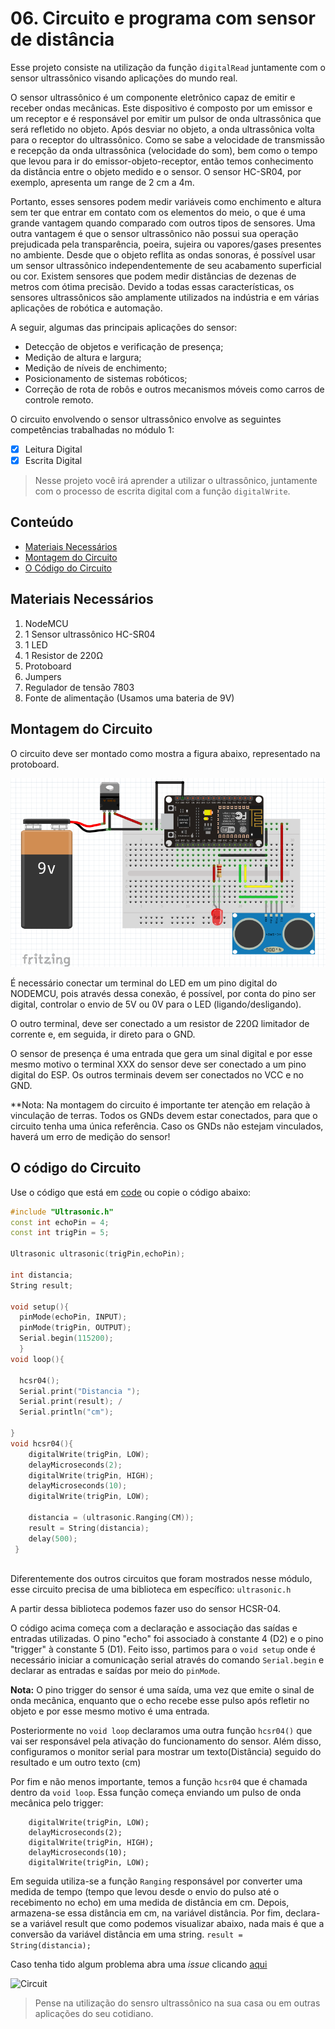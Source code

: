 # 06. Circuito e programa com sensor de distância

Esse projeto consiste na utilização da função ```digitalRead```  juntamente com o sensor ultrassônico visando aplicações do mundo real.

O sensor ultrassônico  é um componente eletrônico capaz de emitir e receber ondas mecânicas. Este dispositivo é composto por um emissor e um receptor e é responsável por emitir um pulsor de onda ultrassônica que será refletido no objeto. Após desviar no objeto, a onda ultrassônica volta para o receptor do ultrassônico. Como se sabe a velocidade de transmissão e recepção da onda ultrassônica (velocidade do som), bem como o tempo que levou para ir do emissor-objeto-receptor, então temos conhecimento da distância entre o objeto medido e o sensor. O sensor HC-SR04, por exemplo, apresenta um range de 2 cm a 4m.

Portanto, esses sensores podem medir variáveis como enchimento e altura sem ter que entrar em contato com os elementos do meio, o que é uma grande vantagem quando comparado com outros tipos de sensores. Uma outra vantagem é que o sensor ultrassônico não possui sua operação prejudicada pela transparência, poeira, sujeira ou vapores/gases presentes no ambiente.  Desde que o objeto reflita as ondas sonoras, é possível usar um sensor ultrassônico independentemente de seu acabamento superficial ou cor. Existem sensores que podem medir distâncias de dezenas de metros com ótima precisão. Devido a todas essas características, os sensores ultrassônicos são amplamente utilizados na indústria e em várias aplicações de robótica e automação.

A seguir, algumas das principais aplicações do sensor:
* Detecção de objetos e verificação de presença;
* Medição de altura e largura;
* Medição de níveis de enchimento;
* Posicionamento de sistemas robóticos;
* Correção de rota de robôs e outros mecanismos móveis como carros de controle remoto.

O circuito envolvendo o sensor ultrassônico envolve as seguintes competências trabalhadas no módulo 1:

- [x] Leitura Digital
- [x] Escrita Digital

> Nesse projeto você irá aprender a utilizar o ultrassônico, juntamente com o processo de escrita digital com a função  ```digitalWrite```.

## Conteúdo
- [Materiais Necessários](#materiais-necessários)
- [Montagem do Circuito](#montagem-do-circuito)
- [O Código do Circuito](#código-do-circuito)

## Materiais Necessários
1. NodeMCU
2. 1 Sensor ultrassônico HC-SR04
3. 1 LED
4. 1 Resistor de 220Ω
5. Protoboard
6. Jumpers
7. Regulador de tensão 7803
8. Fonte de alimentação (Usamos uma bateria de 9V)

## Montagem do Circuito
O circuito deve ser montado como mostra a figura abaixo, representado na protoboard.

![Protoboard](assets/protoboard.png)

É necessário conectar um terminal do LED em um pino digital do NODEMCU, pois através dessa conexão, é possível, por conta do pino ser digital, controlar o envio de 5V ou 0V para o LED (ligando/desligando).

O outro terminal, deve ser conectado a um resistor de 220Ω limitador de corrente e, em seguida, ir direto para o GND.

O sensor de presença é uma entrada que gera um sinal digital e por esse mesmo motivo o terminal XXX do sensor deve ser conectado a um pino digital do ESP. Os outros terminais devem ser conectados no VCC e no GND.

**Nota: Na montagem do circuito é importante ter atenção em relação à vinculação de terras. Todos os GNDs devem estar conectados, para que o circuito tenha uma única referência. Caso os GNDs não estejam vinculados, haverá um erro de medição do sensor!

## O código do Circuito

Use o código que está em [code](code/code.ino) ou copie o código abaixo:
 
```C++
#include "Ultrasonic.h" 
const int echoPin = 4; 
const int trigPin = 5;

Ultrasonic ultrasonic(trigPin,echoPin); 

int distancia; 
String result;

void setup(){
  pinMode(echoPin, INPUT); 
  pinMode(trigPin, OUTPUT); 
  Serial.begin(115200);
  }
void loop(){
  
  hcsr04(); 
  Serial.print("Distancia "); 
  Serial.print(result); /
  Serial.println("cm"); 
  
}
void hcsr04(){
    digitalWrite(trigPin, LOW); 
    delayMicroseconds(2); 
    digitalWrite(trigPin, HIGH); 
    delayMicroseconds(10); 
    digitalWrite(trigPin, LOW); 
    
    distancia = (ultrasonic.Ranging(CM)); 
    result = String(distancia); 
    delay(500);
 }
  
```
Diferentemente dos outros circuitos que foram mostrados nesse módulo, esse circuito precisa de uma biblioteca em específico: ``ultrasonic.h``

A partir dessa biblioteca podemos fazer uso do sensor HCSR-04.

O código acima começa com a declaração e associação das saídas e entradas utilizadas. O pino "echo" foi associado à constante 4 (D2) e o pino "trigger" à constante 5 (D1). Feito isso, partimos para o ```void setup``` onde é necessário iniciar a comunicação serial através do comando ``Serial.begin`` e declarar as entradas e saídas por meio do ``pinMode``.

**Nota:** O pino trigger do sensor é uma saída, uma vez que emite o sinal de onda mecânica, enquanto que o echo recebe esse pulso após refletir no objeto e por esse mesmo motivo é uma entrada.

Posteriormente no ```void loop``` declaramos uma outra função ```hcsr04()``` que vai ser responsável pela ativação do funcionamento do sensor. Além disso, configuramos o monitor serial para mostrar um texto(Distância) seguido do resultado e um outro texto (cm)

Por fim e não menos importante, temos a função ```hcsr04``` que é chamada dentro da ```void loop```. Essa função começa enviando um pulso de onda mecânica pelo trigger:

```
    digitalWrite(trigPin, LOW); 
    delayMicroseconds(2); 
    digitalWrite(trigPin, HIGH); 
    delayMicroseconds(10); 
    digitalWrite(trigPin, LOW);
```
Em seguida utiliza-se a função ``Ranging`` responsável por converter uma medida de tempo (tempo que levou desde o envio do pulso até o recebimento no echo) em uma medida de distância em cm. Depois, armazena-se essa distância em cm, na variável distância.
Por fim, declara-se a variável result que como podemos visualizar abaixo, nada mais é que a conversão da variável distância em uma string.
```result = String(distancia); ```

Caso tenha tido algum problema abra uma _issue_ clicando [aqui](https://github.com/PETEletricaUFBA/IoT/issues/new)

![Circuit](assets/circuit.png)

> Pense na utilização do sensro ultrassônico na sua casa ou em outras aplicações do seu cotidiano. 
